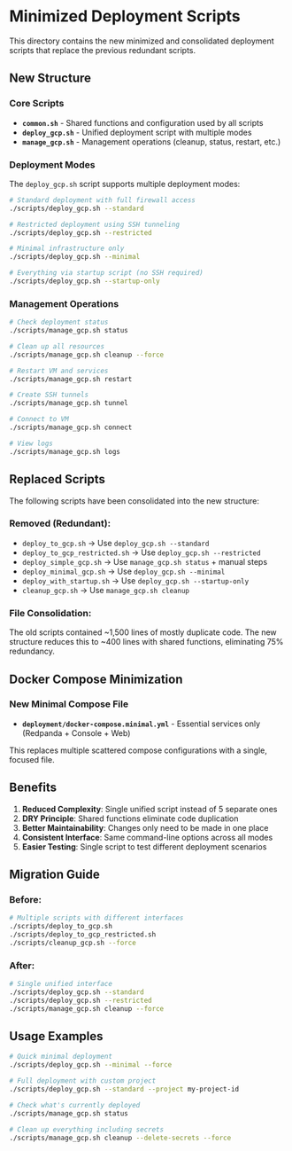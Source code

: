 # Minimized Deployment Scripts

This directory contains the new minimized and consolidated deployment scripts that replace the previous redundant scripts.

## New Structure

### Core Scripts
- **`common.sh`** - Shared functions and configuration used by all scripts
- **`deploy_gcp.sh`** - Unified deployment script with multiple modes
- **`manage_gcp.sh`** - Management operations (cleanup, status, restart, etc.)

### Deployment Modes
The `deploy_gcp.sh` script supports multiple deployment modes:

```bash
# Standard deployment with full firewall access
./scripts/deploy_gcp.sh --standard

# Restricted deployment using SSH tunneling  
./scripts/deploy_gcp.sh --restricted

# Minimal infrastructure only
./scripts/deploy_gcp.sh --minimal

# Everything via startup script (no SSH required)
./scripts/deploy_gcp.sh --startup-only
```

### Management Operations
```bash
# Check deployment status
./scripts/manage_gcp.sh status

# Clean up all resources
./scripts/manage_gcp.sh cleanup --force

# Restart VM and services
./scripts/manage_gcp.sh restart

# Create SSH tunnels
./scripts/manage_gcp.sh tunnel

# Connect to VM
./scripts/manage_gcp.sh connect

# View logs
./scripts/manage_gcp.sh logs
```

## Replaced Scripts

The following scripts have been consolidated into the new structure:

### Removed (Redundant):
- `deploy_to_gcp.sh` → Use `deploy_gcp.sh --standard`
- `deploy_to_gcp_restricted.sh` → Use `deploy_gcp.sh --restricted` 
- `deploy_simple_gcp.sh` → Use `manage_gcp.sh status` + manual steps
- `deploy_minimal_gcp.sh` → Use `deploy_gcp.sh --minimal`
- `deploy_with_startup.sh` → Use `deploy_gcp.sh --startup-only`
- `cleanup_gcp.sh` → Use `manage_gcp.sh cleanup`

### File Consolidation:
The old scripts contained ~1,500 lines of mostly duplicate code. The new structure reduces this to ~400 lines with shared functions, eliminating 75% redundancy.

## Docker Compose Minimization

### New Minimal Compose File
- **`deployment/docker-compose.minimal.yml`** - Essential services only (Redpanda + Console + Web)

This replaces multiple scattered compose configurations with a single, focused file.

## Benefits

1. **Reduced Complexity**: Single unified script instead of 5 separate ones
2. **DRY Principle**: Shared functions eliminate code duplication  
3. **Better Maintainability**: Changes only need to be made in one place
4. **Consistent Interface**: Same command-line options across all modes
5. **Easier Testing**: Single script to test different deployment scenarios

## Migration Guide

### Before:
```bash
# Multiple scripts with different interfaces
./scripts/deploy_to_gcp.sh
./scripts/deploy_to_gcp_restricted.sh  
./scripts/cleanup_gcp.sh --force
```

### After:
```bash
# Single unified interface
./scripts/deploy_gcp.sh --standard
./scripts/deploy_gcp.sh --restricted
./scripts/manage_gcp.sh cleanup --force
```

## Usage Examples

```bash
# Quick minimal deployment
./scripts/deploy_gcp.sh --minimal --force

# Full deployment with custom project
./scripts/deploy_gcp.sh --standard --project my-project-id

# Check what's currently deployed
./scripts/manage_gcp.sh status

# Clean up everything including secrets
./scripts/manage_gcp.sh cleanup --delete-secrets --force
```